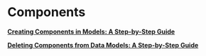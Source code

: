 # Components

**[Creating Components in Models: A Step-by-Step Guide](create-component)**

**[Deleting Components from Data Models: A Step-by-Step Guide](delete-component)**